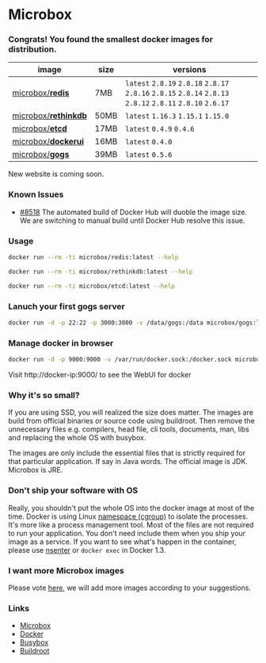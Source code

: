 # **Microbox**

### Congrats! You found the smallest docker images for distribution.


|image|size|versions|
|-----|--------|-----|
|[microbox/**redis**](https://registry.hub.docker.com/u/microbox/redis/)|7MB | `latest` `2.8.19` `2.8.18` `2.8.17` `2.8.16` `2.8.15` `2.8.14` `2.8.13` `2.8.12` `2.8.11` `2.8.10` `2.6.17`| 
|[microbox/**rethinkdb**](https://registry.hub.docker.com/u/microbox/rethinkdb/)|50MB |`latest` `1.16.3` `1.15.1` `1.15.0`| 
|[microbox/**etcd**](https://registry.hub.docker.com/u/microbox/etcd/)|17MB |`latest` `0.4.9` `0.4.6`| 
|[microbox/**dockerui**](https://registry.hub.docker.com/u/microbox/dockerui/)|16MB |`latest` `0.4.0`| 
|[microbox/**gogs**](https://registry.hub.docker.com/u/microbox/gogs/)|39MB |`latest` `0.5.6`| 


New website is coming soon.


### Known Issues

- [#8518](https://github.com/docker/docker/issues/8518) The automated build of Docker Hub will duoble the image size.
We are switching to manual build until Docker Hub resolve this issue.


### Usage


```bash
docker run --rm -ti microbox/redis:latest --help
```


```bash
docker run --rm -ti microbox/rethinkdb:latest --help
```

```bash
docker run --rm -ti microbox/etcd:latest --help
```

### Lanuch your first gogs server

```bash
docker run -d -p 22:22 -p 3000:3000 -v /data/gogs:/data microbox/gogs:latest --name gogs
```

### Manage docker in browser

```bash
docker run -d -p 9000:9000 -v /var/run/docker.sock:/docker.sock microbox/dockerui
```

Visit http://docker-ip:9000/ to see the WebUI for docker

### Why it's so small?
If you are using SSD, you will realized the size does matter. The images are build from official binaries or source code using buildroot. Then remove the unnecessary files e.g. compilers, head file, cli tools, documents, man, libs and replacing the whole OS with busybox.

The images are only include the essential files that is strictly required for that particular application. If say in Java words. The official image is JDK. Microbox is JRE.


### Don't ship your software with OS
Really, you shouldn't put the whole OS into the docker image at most of the time. Docker is using Linux [namespace (cgroup)](http://en.wikipedia.org/wiki/Cgroups) to isolate the processes. It's more like a process management tool. Most of the files are not required to run your application. You don't need include them when you ship your image as a service. If you want to see what's happen in the container, please use [nsenter](https://github.com/jpetazzo/nsenter) or `docker exec` in Docker 1.3.


### I want more **Microbox** images
Please vote [here](https://github.com/microbox/microbox.github.io/issues), we will add more images according to your suggestions.


### Links

- [Microbox](http://microbox.io/)
- [Docker](http://docker.io)
- [Busybox](http://busybox.net)
- [Buildroot](http://buildroot.uclibc.org)


